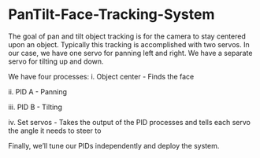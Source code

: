 # PanTilt-Face-Tracking-System

The goal of pan and tilt object tracking is for the camera to stay centered upon an object. Typically this tracking is accomplished with
two servos. In our case, we have one servo for panning left and right. We have a separate servo for tilting up and down.

We have four processes:
  i. Object center - Finds the face 
  
  ii. PID A - Panning 
  
  iii. PID B - Tilting 
  
  iv. Set servos - Takes the output of the PID processes and tells each servo the angle it needs to steer to

Finally, we’ll tune our PIDs independently and deploy the system.

